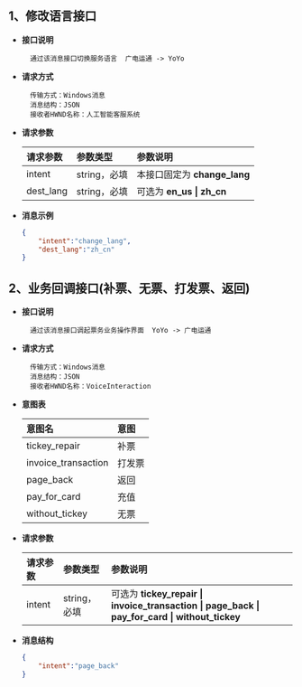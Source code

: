 ## 1、修改语言接口
- **接口说明**
    > 
        通过该消息接口切换服务语言  广电运通 -> YoYo
- **请求方式**
    >
        传输方式：Windows消息
        消息结构：JSON
        接收者HWND名称：人工智能客服系统

- **请求参数**
    >
    | 请求参数      |     参数类型 |   参数说明   |
    | :-------- | :--------| :------ |
    | intent|  string，必填|  本接口固定为 **change_lang**|
    | dest_lang|   string，必填|  可选为 **en_us \| zh_cn**|

- **消息示例**
    >
    ```json
    {
        "intent":"change_lang",
        "dest_lang":"zh_cn"
    }
    ```

## 2、业务回调接口(补票、无票、打发票、返回)
- **接口说明**
    > 
        通过该消息接口调起票务业务操作界面  YoYo -> 广电运通

- **请求方式**
    >
        传输方式：Windows消息
        消息结构：JSON
        接收者HWND名称：VoiceInteraction

- **意图表**
    >
    |意图名|意图|
    | :-------- | :--------|
    |tickey_repair|补票|
    |invoice_transaction|打发票|
    |page_back|返回|
    |pay_for_card|充值|
    |without_tickey|无票|
- **请求参数**
    >
    | 请求参数      |     参数类型 |   参数说明   |
    | :-------- | :--------| :------ |
    | intent|  string，必填|  可选为 **tickey_repair \| invoice_transaction \| page_back \| pay_for_card \| without_tickey**|

- **消息结构**
    >
    ```json
    {
        "intent":"page_back"
    }
    ```
